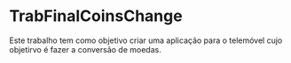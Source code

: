 # TrabFinalCoinsChange
Este trabalho tem como objetivo criar uma aplicação para o telemóvel cujo objetirvo é fazer a conversão de moedas.
